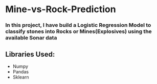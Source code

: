 # Mine-vs-Rock-Prediction

### In this project, I have build a Logistic Regression Model to classify stones into Rocks or Mines(Explosives) using the available Sonar data

## Libraries Used:
- Numpy
- Pandas
- Sklearn
